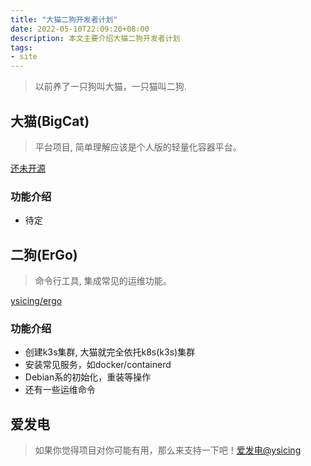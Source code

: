 ```yaml
---
title: "大猫二狗开发者计划"
date: 2022-05-10T22:09:20+08:00
description: 本文主要介绍大猫二狗开发者计划
tags:
- site
---
```


<!-- truncate -->

> 以前养了一只狗叫大猫，一只猫叫二狗.

## 大猫(BigCat)

> 平台项目, 简单理解应该是个人版的轻量化容器平台。

[还未开源](https://github.com/ysicing/next)

### 功能介绍

- 待定

## 二狗(ErGo)

> 命令行工具, 集成常见的运维功能。

[ysicing/ergo](https://github.com/ysicing/ergo)

### 功能介绍

- 创建k3s集群, 大猫就完全依托k8s(k3s)集群
- 安装常见服务，如docker/containerd
- Debian系的初始化，重装等操作
- 还有一些运维命令

## 爱发电

> 如果你觉得项目对你可能有用，那么来支持一下吧！[爱发电@ysicing](https://afdian.net/@ysicing)
